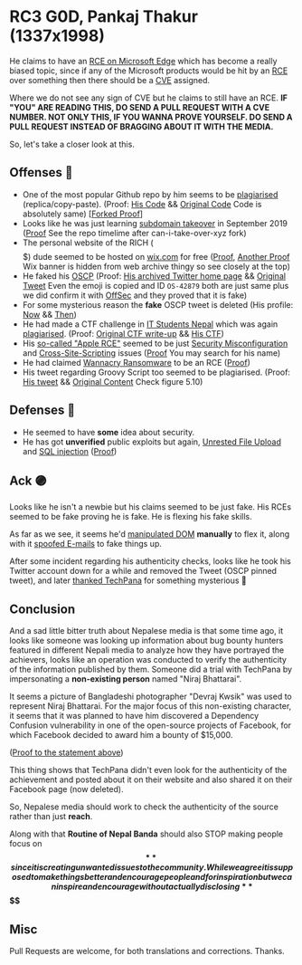 # RC3 G0D, Pankaj Thakur (1337x1998)

He claims to have an [RCE on Microsoft Edge](https://web.archive.org/web/20210628124939/https://www.techpana.com/2021/90779/) which has become a really biased topic, since if any of the Microsoft products would be hit by an [RCE](https://en.wikipedia.org/wiki/Arbitrary_code_execution) over something then there should be a [CVE](https://en.wikipedia.org/wiki/Common_Vulnerabilities_and_Exposures) assigned.

Where we do not see any sign of CVE but he claims to still have an RCE. **IF "YOU" ARE READING THIS, DO SEND A PULL REQUEST WITH A CVE NUMBER. NOT ONLY THIS, IF YOU WANNA PROVE YOURSELF. DO SEND A PULL REQUEST INSTEAD OF BRAGGING ABOUT IT WITH THE MEDIA.**

So, let's take a closer look at this.

## Offenses 🔴

- One of the most popular Github repo by him seems to be [plagiarised](https://en.wikipedia.org/wiki/Plagiarism) (replica/copy-paste). (Proof: [His Code](https://web.archive.org/web/20210628124555/https://github.com/Pankaj1337x1998/AES-chat) && [Original Code](https://web.archive.org/web/20210628125700/https://0x00sec.org/t/encrypted-chat-part-iii/7639) Code is absolutely same) [[Forked Proof](https://github.com/0x706b70/AES-chat)]
- Looks like he was just learning [subdomain takeover](https://developer.mozilla.org/en-US/docs/Web/Security/Subdomain_takeovers) in September 2019 ([Proof](https://web.archive.org/web/20210628124427/https://github.com/Pankaj1337x1998?tab=repositories) See the repo timelime after can-i-take-over-xyz fork)
- The personal website of the RICH ($$$$$) dude seemed to be hosted on [wix.com](https://wix.com/) for free ([Proof](https://web.archive.org/web/20210628024610/https://www.pankajinfosec.com/), [Another Proof](https://web.archive.org/web/20210628124002/https://www.pankajinfosec.com/blank) Wix banner is hidden from web archive thingy so see closely at the top)
- He faked his [OSCP](https://www.offensive-security.com/pwk-oscp/) (Proof: [His archived Twitter home page](https://web.archive.org/web/20210628024740/https://twitter.com/Nep_1337_1998) && [Original Tweet](https://twitter.com/areyou1or0/status/1085967880259362818) Even the emoji is copied and  ID `OS-42879` both are just same plus we did confirm it with [OffSec](https://www.offensive-security.com/) and they proved that it is fake)
- For some mysterious reason the **fake** OSCP tweet is deleted (His profile: [Now](https://twitter.com/Nep_1337_1998) && [Then](https://web.archive.org/web/20210628024740/https://twitter.com/Nep_1337_1998))
- He had made a CTF challenge in [IT Students Nepal](https://github.com/itsnporg) which was again [plagiarised](https://en.wikipedia.org/wiki/Plagiarism). (Proof: [Original CTF write-up](https://github.com/jbe456/coding-challenge/blob/master/RingZer0Team/Forensics/20.md) && [His CTF](https://github.com/itsnporg/weekly_challenges/commit/b2687ad47f75419981e2ed53d78bc09c6e221ae6))
- His [so-called "Apple RCE"](https://web.archive.org/web/20210628153720/https://english.headlinenepal.com/details/3201) seemed to be just [Security Misconfiguration](https://owasp.org/www-project-top-ten/2017/A6_2017-Security_Misconfiguration) and [Cross-Site-Scripting](https://owasp.org/www-community/attacks/xss/) issues ([Proof](https://support.apple.com/en-us/HT201536) You may search for his name)
- He had claimed [Wannacry Ransomware](https://en.wikipedia.org/wiki/WannaCry_ransomware) to be an RCE ([Proof](https://web.archive.org/web/20210628153352/https://www.gadgetbytenepal.com/microsoft-edge-rce-vulnerability/))
- His tweet regarding Groovy Script too seemed to be plagiarised. (Proof: [His tweet](https://web.archive.org/web/20210628182802/https://twitter.com/Nep_1337_1998/status/1403780910227484675) && [Original Content](https://livebook.manning.com/book/penetrating-enterprise-networks/chapter-5/v-7/130) Check figure 5.10)

## Defenses 🔵

- He seemed to have **some** idea about security. 
- He has got **unverified** public exploits but again, [Unrested File Upload](https://cwe.mitre.org/data/definitions/434.html) and [SQL injection](https://en.wikipedia.org/wiki/SQL_injection) ([Proof](https://www.exploit-db.com/?author=10165))

## Ack 🟣

Looks like he isn't a newbie but his claims seemed to be just fake. His RCEs seemed to be fake proving he is fake. He is flexing his fake skills.

As far as we see, it seems he'd [manipulated DOM](https://developer.mozilla.org/en-US/docs/Learn/JavaScript/Client-side_web_APIs/Manipulating_documents) **manually** to flex it, along with it [spoofed E-mails](https://en.wikipedia.org/wiki/Email_spoofing) to fake things up.

After some incident regarding his authenticity checks, looks like he took his Twitter account down for a while and removed the Tweet (OSCP pinned tweet), and later [thanked TechPana](https://twitter.com/Nep_1337_1998/status/1409476595241295873) for something mysterious 🤔

## Conclusion

And a sad little bitter truth about Nepalese media is that some time ago, it looks like someone was looking up information about bug bounty hunters featured in different Nepali media to analyze how they have portrayed the achievers, looks like an operation was conducted to verify the authenticity of the information published by them. Someone did a trial with TechPana by impersonating a **non-existing person** named "Niraj Bhattarai".

It seems a picture of Bangladeshi photographer "Devraj Kwsik" was used to represent Niraj Bhattarai. For the major focus of this non-existing character, it seems that it was planned to have him discovered a Dependency Confusion vulnerability in one of the open-source projects of Facebook, for which Facebook decided to award him a bounty of $15,000.

([Proof to the statement above](https://web.archive.org/web/20210627110211/https://www.techpana.com/2021/90847/))

This thing shows that TechPana didn't even look for the authenticity of the achievement and posted about it on their website and also shared it on their Facebook page (now deleted).

So, Nepalese media should work to check the authenticity of the source rather than just **reach**.

Along with that **Routine of Nepal Banda** should also STOP making people focus on **$$** since it is creating unwanted issues to the community. While we agree it is supposed to make things better and encourage people and for inspiration but we can inspire and encourage without actually disclosing **$$$$** 

## Misc

Pull Requests are welcome, for both translations and corrections. Thanks.